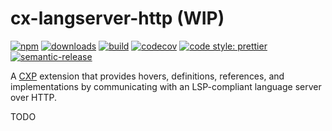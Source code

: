 # cx-langserver-http (WIP)

[![npm](https://img.shields.io/npm/v/cx-langserver-http.svg)](https://www.npmjs.com/package/cx-langserver-http)
[![downloads](https://img.shields.io/npm/dt/cx-langserver-http.svg)](https://www.npmjs.com/package/cx-langserver-http)
[![build](https://travis-ci.org/sourcegraph/cx-langserver-http.svg?branch=master)](https://travis-ci.org/sourcegraph/cx-langserver-http)
[![codecov](https://codecov.io/gh/sourcegraph/cx-langserver-http/branch/master/graph/badge.svg?token=c3KpMf1MaY)](https://codecov.io/gh/sourcegraph/cx-langserver-http)
[![code style: prettier](https://img.shields.io/badge/code_style-prettier-ff69b4.svg)](https://github.com/prettier/prettier)
[![semantic-release](https://img.shields.io/badge/%20%20%F0%9F%93%A6%F0%9F%9A%80-semantic--release-e10079.svg)](https://github.com/semantic-release/semantic-release)

A [CXP](https://github.com/sourcegraph/cxp-js) extension that provides hovers, definitions, references, and implementations by communicating with an LSP-compliant language server over HTTP.

TODO
